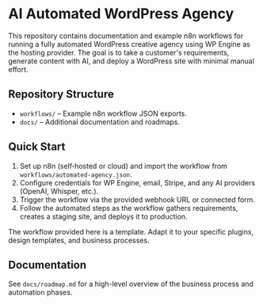 # AI Automated WordPress Agency

This repository contains documentation and example n8n workflows for running a fully automated WordPress creative agency using WP Engine as the hosting provider. The goal is to take a customer's requirements, generate content with AI, and deploy a WordPress site with minimal manual effort.

## Repository Structure

- `workflows/` – Example n8n workflow JSON exports.
- `docs/` – Additional documentation and roadmaps.

## Quick Start

1. Set up n8n (self‑hosted or cloud) and import the workflow from `workflows/automated-agency.json`.
2. Configure credentials for WP Engine, email, Stripe, and any AI providers (OpenAI, Whisper, etc.).
3. Trigger the workflow via the provided webhook URL or connected form.
4. Follow the automated steps as the workflow gathers requirements, creates a staging site, and deploys it to production.

The workflow provided here is a template. Adapt it to your specific plugins, design templates, and business processes.

## Documentation

See `docs/roadmap.md` for a high-level overview of the business process and automation phases.

